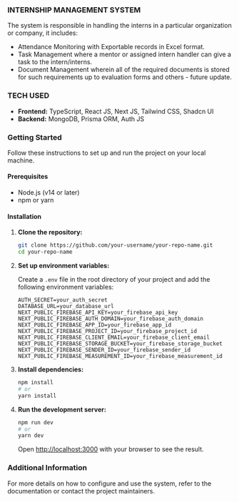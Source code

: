 ### INTERNSHIP MANAGEMENT SYSTEM

The system is responsible in handling the interns in a particular organization or company, it includes:

- Attendance Monitoring with Exportable records in Excel format.
- Task Management where a mentor or assigned intern handler can give a task to the intern/interns.
- Document Management wherein all of the required documents is stored for such requirements up to evaluation forms and others - future update.

### TECH USED

- **Frontend:** TypeScript, React JS, Next JS, Tailwind CSS, Shadcn UI
- **Backend:** MongoDB, Prisma ORM, Auth JS

### Getting Started

Follow these instructions to set up and run the project on your local machine.

#### Prerequisites

- Node.js (v14 or later)
- npm or yarn

#### Installation

1. **Clone the repository:**

   ```sh
   git clone https://github.com/your-username/your-repo-name.git
   cd your-repo-name
   ```

2. **Set up environment variables:**

   Create a `.env` file in the root directory of your project and add the following environment variables:

   ```properties
   AUTH_SECRET=your_auth_secret
   DATABASE_URL=your_database_url
   NEXT_PUBLIC_FIREBASE_API_KEY=your_firebase_api_key
   NEXT_PUBLIC_FIREBASE_AUTH_DOMAIN=your_firebase_auth_domain
   NEXT_PUBLIC_FIREBASE_APP_ID=your_firebase_app_id
   NEXT_PUBLIC_FIREBASE_PROJECT_ID=your_firebase_project_id
   NEXT_PUBLIC_FIREBASE_CLIENT_EMAIL=your_firebase_client_email
   NEXT_PUBLIC_FIREBASE_STORAGE_BUCKET=your_firebase_storage_bucket
   NEXT_PUBLIC_FIREBASE_SENDER_ID=your_firebase_sender_id
   NEXT_PUBLIC_FIREBASE_MEASUREMENT_ID=your_firebase_measurement_id
   ```

3. **Install dependencies:**

   ```sh
   npm install
   # or
   yarn install
   ```

4. **Run the development server:**

   ```sh
   npm run dev
   # or
   yarn dev
   ```

   Open [http://localhost:3000](http://localhost:3000) with your browser to see the result.

### Additional Information

For more details on how to configure and use the system, refer to the documentation or contact the project maintainers.
